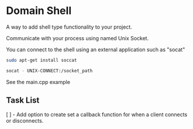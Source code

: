 # Domain Shell #

A way to add shell type functionality to your project.

Communicate with your process using named Unix Socket.

You can connect to the shell using an external application such as "socat"

```bash
sudo apt-get install soccat
```

```bash
socat - UNIX-CONNECT:/socket_path
```

See the main.cpp example


## Task List ##

[ ] - Add option to create set a callback function for when a client connects or disconnects.
